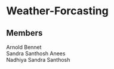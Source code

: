 # Weather-Forcasting
## Members
Arnold Bennet                        
Sandra Santhosh
Anees  
Nadhiya 
Sandra Santhosh  
